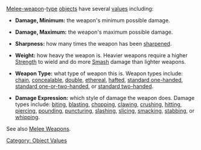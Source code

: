 [Melee-weapon](:Category:_Melee_Weapons "wikilink")-[type](:Category:_Object_Types "wikilink")
[objects](:Category:_Objects "wikilink") have several
[values](:Category:_Object_Values "wikilink") including:

-   **Damage, Minimum:** the weapon's minimum possible damage.

<!-- -->

-   **Damage, Maximum:** the weapon's maximum possible damage.

<!-- -->

-   **Sharpness:** how many times the weapon has been
    [sharpened](Sharpen "wikilink").

<!-- -->

-   **Weight:** how heavy the weapon is. Heavier weapons require a
    higher [Strength](Strength "wikilink") to wield and do more
    [Smash](Smash "wikilink") damage than lighter weapons.

<!-- -->

-   **Weapon Type:** what type of weapon this is. Weapon types include:
    [chain](:Category:_Chain_Weapons "wikilink"),
    [concealable](:Category:_Concealable_Weapons "wikilink"),
    [double](:Category:_Double_Weapons "wikilink"),
    [ethereal](:Category:_Ethereal_Weapons "wikilink"),
    [hafted](:Category:_Hafted_Weapons "wikilink"), [standard
    one-handed](:Category:_Standard_One-Handed_Weapons "wikilink"),
    [standard
    one-or-two-handed](:Category:_Standard_One-Or-Two-Handed_Weapons "wikilink"),
    or [standard
    two-handed](:Category:_Standard_Two-Handed_Weapons "wikilink").

<!-- -->

-   **Damage Expression:** which style of damage the weapon does. Damage
    types include:
    [biting](:Category:_Melee_Weapons_That_Bite "wikilink"),
    [blasting](:Category:_Melee_Weapons_That_Blast "wikilink"),
    [chopping](:Category:_Melee_Weapons_That_Chop "wikilink"),
    [clawing](:Category:_Melee_Weapons_That_Claw "wikilink"),
    [crushing](:Category:_Melee_Weapons_That_Crush "wikilink"),
    [hitting](:Category:_Melee_Weapons_That_Hit "wikilink"),
    [piercing](:Category:_Melee_Weapons_That_Pierce "wikilink"),
    [pounding](:Category:_Melee_Weapons_That_Pound "wikilink"),
    [puncturing](:Category:_Melee_Weapons_That_Puncture "wikilink"),
    [slashing](:Category:_Melee_Weapons_That_Slash "wikilink"),
    [slicing](:Category:_Melee_Weapons_That_Slice "wikilink"),
    [smacking](:Category:_Melee_Weapons_That_Smack "wikilink"),
    [stabbing](:Category:_Melee_Weapons_That_Stab "wikilink"), or
    [whipping](:Category:_Melee_Weapons_That_Whip "wikilink").

  
See also [Melee Weapons](:Category:_Melee_Weapons "wikilink").

[Category: Object Values](Category:_Object_Values "wikilink")
